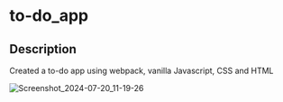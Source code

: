 # to-do_app

## Description
Created a to-do app using webpack, vanilla Javascript, CSS and HTML

![Screenshot_2024-07-20_11-19-26](https://github.com/user-attachments/assets/78f7e4e9-217e-4968-9538-b01a9e3ec16a)